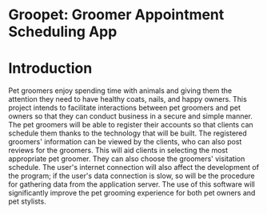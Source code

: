 ﻿# Groopet: Groomer Appointment Scheduling App
 
# Introduction
Pet groomers enjoy spending time with animals and giving them the attention they need to have healthy coats, nails, and happy owners. This project intends to facilitate interactions between pet groomers and pet owners so that they can conduct business in a secure and simple manner. The pet groomers will be able to register their accounts so that clients can schedule them thanks to the technology that will be built. The registered groomers' information can be viewed by the clients, who can also post reviews for the groomers. This will aid clients in selecting the most appropriate pet groomer. They can also choose the groomers' visitation schedule. The user's internet connection will also affect the development of the program; if the user's data connection is slow, so will be the procedure for gathering data from the application server. The use of this software will significantly improve the pet grooming experience for both pet owners and pet stylists.
